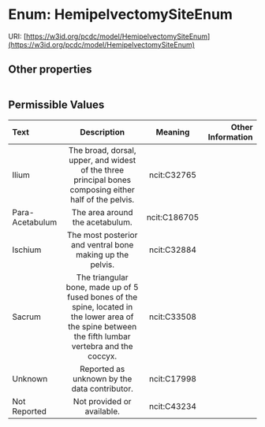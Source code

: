 
# Enum: HemipelvectomySiteEnum




URI: [https://w3id.org/pcdc/model/HemipelvectomySiteEnum](https://w3id.org/pcdc/model/HemipelvectomySiteEnum)


## Other properties

|  |  |  |
| --- | --- | --- |

## Permissible Values

| Text | Description | Meaning | Other Information |
| :--- | :---: | :---: | ---: |
| Ilium | The broad, dorsal, upper, and widest of the three principal bones composing either half of the pelvis. | ncit:C32765 |  |
| Para-Acetabulum | The area around the acetabulum. | ncit:C186705 |  |
| Ischium | The most posterior and ventral bone making up the pelvis. | ncit:C32884 |  |
| Sacrum | The triangular bone, made up of 5 fused bones of the spine, located in the lower area of the spine between the fifth lumbar vertebra and the coccyx. | ncit:C33508 |  |
| Unknown | Reported as unknown by the data contributor. | ncit:C17998 |  |
| Not Reported | Not provided or available. | ncit:C43234 |  |

